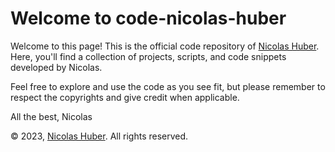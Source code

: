 # Welcome to code-nicolas-huber

Welcome to this page! This is the official code repository of [Nicolas Huber](https://nicolas-huber.ch). Here, you'll find a collection of projects, scripts, and code snippets developed by Nicolas. 

Feel free to explore and use the code as you see fit, but please remember to respect the copyrights and give credit when applicable.

All the best,
Nicolas

© 2023, [Nicolas Huber](https://nicolas-huber.ch). All rights reserved.
